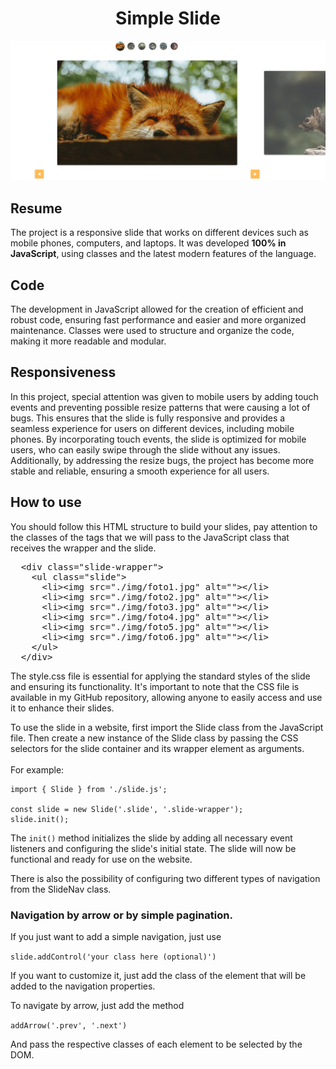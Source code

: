 <h1 align="center">Simple Slide</h1>

<img src="./.github/screenshot1.jpg">

<h2>
  Resume
</h2>

<p>
  The project is a responsive slide that works on different devices such as mobile phones, computers, and 
  laptops. It was developed <b>100% in JavaScript</b>, using classes and the latest modern features of the language.
</p>

<h2>
  Code
</h2>

<p>
  The development in JavaScript allowed for the creation of efficient and robust code, ensuring fast performance and 
  easier and more organized maintenance. Classes were used to structure and organize the code, making it more readable and modular.
</p>

<h2>
  Responsiveness
</h2>

<p>
 In this project, special attention was given to mobile users by adding touch events and preventing possible resize patterns that 
 were causing a lot of bugs. This ensures that the slide is fully responsive and provides a seamless experience for users on different 
 devices, including mobile phones. By incorporating touch events, the slide is optimized for mobile users, who can easily 
 swipe through the slide without any issues. Additionally, by addressing the resize bugs, the project has become more stable and 
 reliable, ensuring a smooth experience for all users.
</p>

<h2>
  How to use
</h2>

<p>
  You should follow this HTML structure to build your slides, pay attention to the classes of the tags that we will pass to the 
  JavaScript class that receives the wrapper and the slide.
</p>

<pre>
  &lt;div class="slide-wrapper"&gt;
    &lt;ul class="slide"&gt;
      &lt;li&gt;&lt;img src="./img/foto1.jpg" alt=""&gt;&lt;/li&gt;
      &lt;li&gt;&lt;img src="./img/foto2.jpg" alt=""&gt;&lt;/li&gt;
      &lt;li&gt;&lt;img src="./img/foto3.jpg" alt=""&gt;&lt;/li&gt;
      &lt;li&gt;&lt;img src="./img/foto4.jpg" alt=""&gt;&lt;/li&gt;
      &lt;li&gt;&lt;img src="./img/foto5.jpg" alt=""&gt;&lt;/li&gt;
      &lt;li&gt;&lt;img src="./img/foto6.jpg" alt=""&gt;&lt;/li&gt;
    &lt;/ul&gt;
  &lt;/div&gt;
</pre>

<p>
  The style.css  file is essential for applying the standard styles of the slide and ensuring its functionality.  It's important to 
  note that the CSS file is available in my GitHub repository, allowing anyone to easily access and use it to enhance their slides.
</p>

<p>
  To use the slide in a website, first import the Slide class from the JavaScript file. Then create a new instance of the Slide class 
  by passing the CSS selectors for the slide container and its wrapper element as arguments. 
  <br>
  <br>
  For example:
</p>

```
import { Slide } from './slide.js';

const slide = new Slide('.slide', '.slide-wrapper');
slide.init();
```

<p>
  The <code>init()</code> method initializes the slide by adding all necessary event listeners and configuring the slide's initial state. The slide 
  will now be functional and ready for use on the website.
</p>

<p>
  There is also the possibility of configuring two different types of navigation from the SlideNav class.
</p>

<h3>
  Navigation by arrow or by simple pagination.
</h3>

<p>
  If you just want to add a simple navigation, just use
</p>

<code>slide.addControl('your class here (optional)')</code>

<p>
  If you want to customize it, just add the class of the element that will be added to the navigation properties.
</p>

To navigate by arrow, just add the method

<code>addArrow('.prev', '.next')</code>

<p>
  And pass the respective classes of each element to be selected by the DOM.
</p> 
